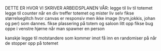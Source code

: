 DETTE ER HVOR VI SKRIVER ARBEIDSPLANEN VÅR:
legge til liv til totemet
legge til counter når en div treffer totemet og mister liv selv
fikse størrelseglitch hvor canvas er responsiv men ikke image (trym,jokkis, johan og per) som dannes.
fikse plassering på totem og saloon litt opp
fikse bug oppe i venstre hjørne når man spawner en person





kanskje legge til motstandere som kommer imot
få inn en randomiser på når de stopper opp på totemet
